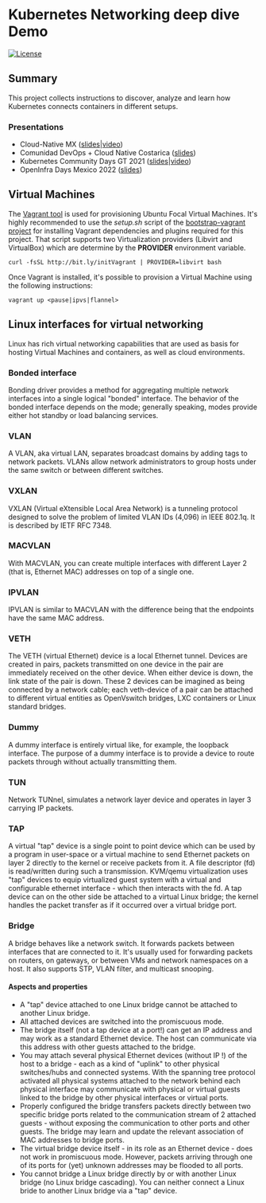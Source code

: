 # Kubernetes Networking deep dive Demo
<!-- markdown-link-check-disable-next-line -->
[![License](https://img.shields.io/badge/License-Apache%202.0-blue.svg)](https://opensource.org/licenses/Apache-2.0)

## Summary

This project collects instructions to discover, analyze and learn how
Kubernetes connects containers in different setups.

### Presentations

- Cloud-Native MX ([slides](https://www.slideshare.net/VictorMorales34/pod-sandbox-workflow-creation-from-dockershim)|[video](https://youtu.be/Gi_IBnyiAgw?t=2613))
- Comunidad DevOps + Cloud Native Costarica ([slides](https://www.slideshare.net/VictorMorales34/deep-dive-networking))
- Kubernetes Community Days GT 2021 ([slides](https://www.slideshare.net/VictorMorales34/understanding-kube-proxy-in-ipvs-mode)|[video](https://youtu.be/fT94W7kvdx4))
- OpenInfra Days Mexico 2022 ([slides](https://www.slideshare.net/VictorMorales34/deciphering-kubernetes-networking))

## Virtual Machines

The [Vagrant tool][1] is used for provisioning Ubuntu Focal Virtual
Machines. It's highly recommended to use the  *setup.sh* script
of the [bootstrap-vagrant project][2] for installing Vagrant
dependencies and plugins required for this project. That script
supports two Virtualization providers (Libvirt and VirtualBox) which
are determine by the **PROVIDER** environment variable.

    curl -fsSL http://bit.ly/initVagrant | PROVIDER=libvirt bash

Once Vagrant is installed, it's possible to provision a Virtual
Machine using the following instructions:

    vagrant up <pause|ipvs|flannel>

## Linux interfaces for virtual networking

Linux has rich virtual networking capabilities that are used as basis for
hosting Virtual Machines and containers, as well as cloud environments.

### Bonded interface

Bonding driver provides a method for aggregating multiple network interfaces
into a single logical "bonded" interface. The behavior of the bonded interface
depends on the mode; generally speaking, modes provide either hot standby or
load balancing services.

### VLAN

A VLAN, aka virtual LAN, separates broadcast domains by adding tags to network
packets. VLANs allow network administrators to group hosts under the same switch
or between different switches.

### VXLAN

VXLAN (Virtual eXtensible Local Area Network) is a tunneling protocol designed
to solve the problem of limited VLAN IDs (4,096) in IEEE 802.1q. It is described
by IETF RFC 7348.

### MACVLAN

With MACVLAN, you can create multiple interfaces with different Layer 2 (that
is, Ethernet MAC) addresses on top of a single one.

### IPVLAN

IPVLAN is similar to MACVLAN with the difference being that the endpoints have
the same MAC address.

### VETH

The VETH (virtual Ethernet) device is a local Ethernet tunnel. Devices are
created in pairs, packets transmitted on one device in the pair are immediately
received on the other device. When either device is down, the link state of the
pair is down. These 2 devices can be imagined as being connected by a network
cable; each veth-device of a pair can be attached to different virtual entities
as OpenVswitch bridges, LXC containers or Linux standard bridges.

### Dummy

A dummy interface is entirely virtual like, for example, the loopback interface.
The purpose of a dummy interface is to provide a device to route packets through
without actually transmitting them.

### TUN

Network TUNnel, simulates a network layer device and operates in layer 3
carrying IP packets.

### TAP

A virtual "tap" device is a single point to point device which can be used by a
program in user-space or a virtual machine to send Ethernet packets on layer 2
directly to the kernel or receive packets from it. A file descriptor (fd) is
read/written during such a transmission. KVM/qemu virtualization uses "tap"
devices to equip virtualized guest system with a virtual and configurable
ethernet interface - which then interacts with the fd. A tap device can on
the other side be attached to a virtual Linux bridge; the kernel handles the
packet transfer as if it occurred over a virtual bridge port.

### Bridge

A bridge behaves like a network switch. It forwards packets between interfaces
that are connected to it. It's usually used for forwarding packets on routers,
on gateways, or between VMs and network namespaces on a host. It also supports
STP, VLAN filter, and multicast snooping.

#### Aspects and properties

- A "tap" device attached to one Linux bridge cannot be attached to another
  Linux bridge.
- All attached devices are switched into the promiscuous mode.
- The bridge itself (not a tap device at a port!) can get an IP address and may
  work as a standard Ethernet device. The host can communicate via this address
  with other guests attached to the bridge.
- You may attach several physical Ethernet devices (without IP !) of the host to
  a bridge - each as a kind of "uplink" to other physical switches/hubs and
  connected systems. With the spanning tree protocol activated all physical
  systems attached to the network behind each physical interface may communicate
  with physical or virtual guests linked to the bridge by other physical
  interfaces or virtual ports.
- Properly configured the bridge transfers packets directly between two specific
  bridge ports related to the communication stream of 2 attached guests -
  without exposing the communication to other ports and other guests. The bridge
  may learn and update the relevant association of MAC addresses to bridge
  ports.
- The virtual bridge device itself - in its role as an Ethernet device - does
  not work in promiscuous mode. However, packets arriving through one of its
  ports for (yet) unknown addresses may be flooded to all ports.
- You cannot bridge a Linux bridge directly by or with another Linux bridge (no
  Linux bridge cascading). You can neither connect a Linux bride to another
  Linux bridge via a "tap" device.

[1]: https://www.vagrantup.com/
[2]: https://github.com/electrocucaracha/bootstrap-vagrant
